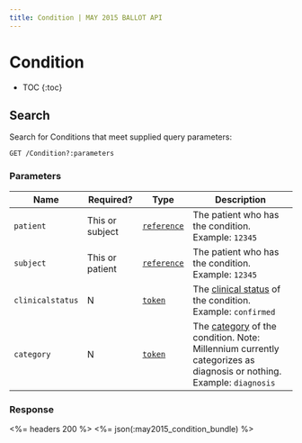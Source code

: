 ```yaml
---
title: Condition | MAY 2015 BALLOT API
---
```


# Condition

* TOC
{:toc}

## Search

Search for Conditions that meet supplied query parameters:

    GET /Condition?:parameters

### Parameters

 Name             | Required?       | Type          | Description
------------------|-----------------|---------------|-----------------------------------------------------------------------------------------------------------------------
 `patient`        | This or subject | [`reference`] | The patient who has the condition. Example: `12345`
 `subject`        | This or patient | [`reference`] | The patient who has the condition. Example: `12345`
 `clinicalstatus` | N               | [`token`]     | The [clinical status] of the condition. Example: `confirmed`
 `category`       | N               | [`token`]     | The [category] of the condition. Note: Millennium currently categorizes as diagnosis or nothing. Example: `diagnosis`

### Response

<%= headers 200 %>
<%= json(:may2015_condition_bundle) %>

[`reference`]: http://hl7.org/fhir/2015May/search.html#reference
[`token`]: http://hl7.org/fhir/2015May/search.html#token
[clinical status]: http://hl7.org/fhir/2015May/condition-status.html
[category]: http://hl7.org/fhir/2015May/valueset-condition-category.html
